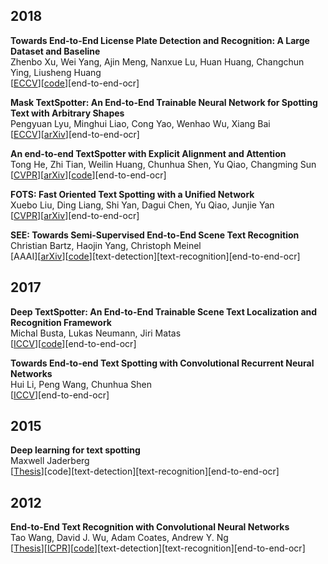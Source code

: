 ## 2018
**Towards End-to-End License Plate Detection and Recognition: A Large Dataset and Baseline**  
Zhenbo Xu, Wei Yang, Ajin Meng, Nanxue Lu, Huan Huang, Changchun Ying, Liusheng Huang  
\[[ECCV](http://openaccess.thecvf.com/content_ECCV_2018/papers/Zhenbo_Xu_Towards_End-to-End_License_ECCV_2018_paper.pdf)\]\[[code](https://github.com/detectRecog/CCPD)\]\[end-to-end-ocr\]

**Mask TextSpotter: An End-to-End Trainable Neural Network for Spotting Text with Arbitrary Shapes**  
Pengyuan Lyu, Minghui Liao, Cong Yao, Wenhao Wu, Xiang Bai  
\[[ECCV](http://openaccess.thecvf.com/content_ECCV_2018/papers/Pengyuan_Lyu_Mask_TextSpotter_An_ECCV_2018_paper.pdf)\]\[[arXiv](https://arxiv.org/abs/1807.02242)\]\[end-to-end-ocr\]

**An end-to-end TextSpotter with Explicit Alignment and Attention**  
Tong He, Zhi Tian, Weilin Huang, Chunhua Shen, Yu Qiao, Changming Sun  
\[[CVPR](http://openaccess.thecvf.com/content_cvpr_2018/papers/He_An_End-to-End_TextSpotter_CVPR_2018_paper.pdf)\]\[[arXiv](https://arxiv.org/abs/1803.03474)\]\[[code](https://github.com/tonghe90/textspotter)\]\[end-to-end-ocr\]

**FOTS: Fast Oriented Text Spotting with a Unified Network**  
Xuebo Liu, Ding Liang, Shi Yan, Dagui Chen, Yu Qiao, Junjie Yan  
\[[CVPR](http://openaccess.thecvf.com/content_cvpr_2018/papers/Liu_FOTS_Fast_Oriented_CVPR_2018_paper.pdf)\]\[[arXiv](https://arxiv.org/abs/1801.01671)\]\[end-to-end-ocr\]

**SEE: Towards Semi-Supervised End-to-End Scene Text Recognition**  
Christian Bartz, Haojin Yang, Christoph Meinel  
\[AAAI\]\[[arXiv](https://arxiv.org/abs/1712.05404)\]\[[code](https://github.com/Bartzi/see)\]\[text-detection\]\[text-recognition\]\[end-to-end-ocr\]

## 2017
**Deep TextSpotter: An End-to-End Trainable Scene Text Localization and Recognition Framework**  
Michal Busta, Lukas Neumann, Jiri Matas  
\[[ICCV](http://openaccess.thecvf.com/content_ICCV_2017/papers/Busta_Deep_TextSpotter_An_ICCV_2017_paper.pdf)\]\[[code](https://github.com/MichalBusta/DeepTextSpotter)\]\[end-to-end-ocr\]

**Towards End-to-end Text Spotting with Convolutional Recurrent Neural Networks**  
Hui Li, Peng Wang, Chunhua Shen  
\[[ICCV](http://openaccess.thecvf.com/content_ICCV_2017/papers/Li_Towards_End-To-End_Text_ICCV_2017_paper.pdf)\]\[end-to-end-ocr\]

## 2015
**Deep learning for text spotting**  
Maxwell Jaderberg  
\[[Thesis](http://ethos.bl.uk/OrderDetails.do?uin=uk.bl.ethos.667044)\]\[code\]\[text-detection\]\[text-recognition\]\[end-to-end-ocr\]

## 2012
**End-to-End Text Recognition with Convolutional Neural Networks**  
Tao Wang, David J. Wu, Adam Coates, Andrew Y. Ng  
\[[Thesis](https://cs.stanford.edu/people/dwu4/HonorThesis.pdf)\]\[[ICPR](https://ieeexplore.ieee.org/document/6460871/)\]\[[code](http://cs.stanford.edu/people/twangcat/ICPR2012_code/SceneTextCNN_demo.tar)\]\[text-detection\]\[text-recognition\]\[end-to-end-ocr\]
